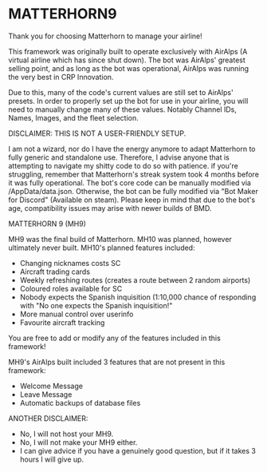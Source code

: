 # MATTERHORN9
Thank you for choosing Matterhorn to manage your airline!

This framework was originally built to operate exclusively with AirAlps (A virtual airline which has since shut down). The bot was AirAlps' greatest selling point, and as long as the bot was operational, AirAlps was running the very best in CRP Innovation.

Due to this, many of the code's current values are still set to AirAlps' presets. In order to properly set up the bot for use in your airline, you will need to manually change many of these values. Notably Channel IDs, Names, Images, and the fleet selection. 

DISCLAIMER: THIS IS NOT A USER-FRIENDLY SETUP.

I am not a wizard, nor do I have the energy anymore to adapt Matterhorn to fully generic and standalone use. Therefore, I advise anyone that is attempting to navigate my shitty code to do so with patience. if you're struggling, remember that Matterhorn's streak system took 4 months before it was fully operational. The bot's core code can be manually modified via /AppData/data.json. Otherwise, the bot can be fully modified via "Bot Maker for Discord" (Available on steam). Please keep in mind that due to the bot's age, compatibility issues may arise with newer builds of BMD.

MATTERHORN 9 (MH9)

MH9 was the final build of Matterhorn.
MH10 was planned, however ultimately never built.
MH10's planned features included:
- Changing nicknames costs SC
- Aircraft trading cards
- Weekly refreshing routes (creates a route between 2 random airports)
- Coloured roles available for SC
- Nobody expects the Spanish inquisition (1:10,000 chance of responding with "No one expects the Spanish inquisition!"
- More manual control over userinfo
- Favourite aircraft tracking

You are free to add or modify any of the features included in this framework!

MH9's AirAlps built included 3 features that are not present in this framework:
- Welcome Message
- Leave Message
- Automatic backups of database files

ANOTHER DISCLAIMER:
- No, I will not host your MH9.
- No, I will not make your MH9 either.
- I can give advice if you have a genuinely good question, but if it takes 3 hours I will give up.


